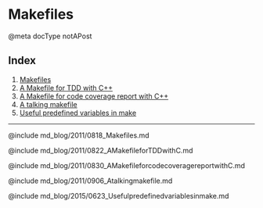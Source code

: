 # Makefiles

@meta docType notAPost

## Index

1. [Makefiles](md_blog/2011/0818_Makefiles.md)
2. [A Makefile for TDD with C++](md_blog/2011/0822_AMakefileforTDDwithC.md)
3. [A Makefile for code coverage report with C++](md_blog/2011/0830_AMakefileforcodecoveragereportwithC.md)
4. [A talking makefile](md_blog/2011/0906_Atalkingmakefile.md)
5. [Useful predefined variables in make](md_blog/2015/0623_Usefulpredefinedvariablesinmake.md)

---

@include md_blog/2011/0818_Makefiles.md

@include md_blog/2011/0822_AMakefileforTDDwithC.md

@include md_blog/2011/0830_AMakefileforcodecoveragereportwithC.md

@include md_blog/2011/0906_Atalkingmakefile.md

@include md_blog/2015/0623_Usefulpredefinedvariablesinmake.md


